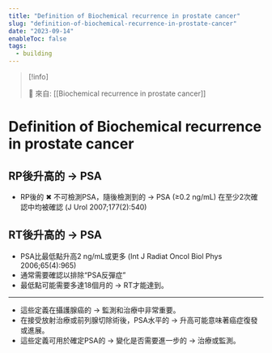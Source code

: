 ```yaml
---
title: "Definition of Biochemical recurrence in prostate cancer"
slug: "definition-of-biochemical-recurrence-in-prostate-cancer"
date: "2023-09-14"
enableToc: false
tags:
  - building
---
```


> [!info]
>
> 🌱 來自: [[Biochemical recurrence in prostate cancer]]

# Definition of Biochemical recurrence in prostate cancer

## RP後升高的 → PSA

- RP後的 ✖ 不可檢測PSA，隨後檢測到的 → PSA (≥0.2 ng/mL) 在至少2次確認中均被確認 (J Urol 2007;177(2):540)

## RT後升高的 → PSA

- PSA比最低點升高2 ng/mL或更多 (Int J Radiat Oncol Biol Phys 2006;65(4):965)
- 通常需要確認以排除“PSA反彈症”
- 最低點可能需要多達18個月的 → RT才能達到。

---

- 這些定義在攝護腺癌的 → 監測和治療中非常重要。
- 在接受放射治療或前列腺切除術後，PSA水平的 → 升高可能意味著癌症復發或進展。
- 這些定義可用於確定PSA的 → 變化是否需要進一步的 → 治療或監測。
